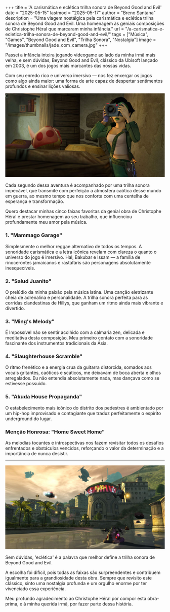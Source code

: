 +++
title = 'A carismática e eclética trilha sonora de Beyond Good and Evil'
date = "2025-05-15"
lastmod = "2025-05-17"
author = "Breno Santana"
description = "Uma viagem nostálgica pela carismática e eclética trilha sonora de Beyond Good and Evil. Uma homenagem às geniais composições de Christophe Héral que marcaram minha infância."
url = "/a-carismatica-e-ecletica-trilha-sonora-de-beyond-good-and-evil/"
tags = ["Música", "Games", "Beyond Good and Evil", "Trilha Sonora", "Nostalgia"]
image = "/images/thumbnails/jade_com_camera.jpg"
+++

Passei a infância inteira jogando videogame ao lado da minha irmã mais velha, e sem dúvidas, Beyond Good and Evil, clássico da Ubisoft lançado em 2003, é um dos jogos mais marcantes das nossas vidas.

Com seu enredo rico e universo imersivo — nos fez enxergar os jogos como algo ainda maior: uma forma de arte capaz de despertar sentimentos profundos e ensinar lições valiosas.

![Jade em Beyond Good and Evil usando sua câmera fotográfica, uma mecânica central do jogo para investigações e documentação da vida selvagem.](jade_com_camera.jpg "Reprodução: Ubisoft")

Cada segundo dessa aventura é acompanhado por uma trilha sonora impecável, que transmite com perfeição a atmosfera caótica desse mundo em guerra, ao mesmo tempo que nos conforta com uma centelha de esperança e transformação.

Quero destacar minhas cinco faixas favoritas da genial obra de Christophe Héral e prestar homenagem ao seu trabalho, que influenciou profundamente meu amor pela música.

### 1. "Mammago Garage"

Simplesmente o melhor reggae alternativo de todos os tempos. A sonoridade carismática e a letra icônica revelam com clareza o quanto o universo do jogo é imersivo. Hal, Bakubar e Issam — a família de rinocerontes jamaicanos e rastafáris são personagens absolutamente inesquecíveis.

### 2. "Salud Juanito"

O prelúdio da minha paixão pela música latina. Uma canção eletrizante cheia de adrenalina e personalidade. A trilha sonora perfeita para as corridas clandestinas de Hillys, que ganham um ritmo ainda mais vibrante e divertido.

### 3. "Ming's Melody"

É Impossível não se sentir acolhido com a calmaria zen, delicada e meditativa desta composição. Meu primeiro contato com a sonoridade fascinante dos instrumentos tradicionais da Ásia.

### 4. "Slaughterhouse Scramble"

O ritmo frenético e a energia crua da guitarra distorcida, somados aos vocais gritantes, caóticos e scáticos, me deixavam de boca aberta e olhos arregalados. Eu não entendia absolutamente nada, mas dançava como se estivesse possuído.

### 5. "Akuda House Propaganda"

O estabelecimento mais icônico do distrito dos pedestres é ambientado por um hip-hop improvisado e contagiante que traduz perfeitamente o espírito underground do lugar.

### Menção Honrosa: "Home Sweet Home"

As melodias tocantes e introspectivas nos fazem revisitar todos os desafios enfrentados e obstáculos vencidos, reforçando o valor da determinação e a importância de nunca desistir.

---

![Vista panorâmica do canal da cidade de Hillys em Beyond Good and Evil, com o hovercraft de Jade e Pey'j na água, arquitetura local, e o icônico letreiro 'Hillys' ao entardecer com naves voando.](passeando_em_hillys.jpg "Reprodução: Ubisoft")

Sem dúvidas, 'eclética' é a palavra que melhor define a trilha sonora de Beyond Good and Evil.

A escolha foi difícil, pois todas as faixas são surpreendentes e contribuem igualmente para a grandiosidade desta obra. Sempre que revisito este clássico, sinto uma nostalgia profunda e um orgulho enorme por ter vivenciado essa experiência.

Meu profundo agradecimento ao Christophe Héral por compor esta obra-prima, e à minha querida irmã, por fazer parte dessa história.